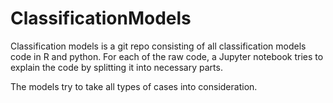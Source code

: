 # ClassificationModels
Classification models is a git repo consisting of all classification models code in R and python.
For each of the raw code, a Jupyter notebook tries to explain the code by splitting it into necessary parts.

The models try to take all types of cases into consideration.
